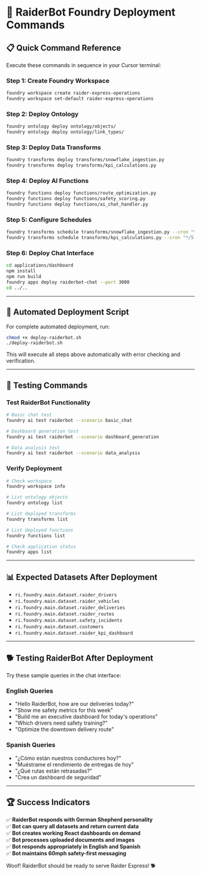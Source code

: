 # 🚀 RaiderBot Foundry Deployment Commands

## 📋 **Quick Command Reference**

Execute these commands in sequence in your Cursor terminal:

### **Step 1: Create Foundry Workspace**
```bash
foundry workspace create raider-express-operations
foundry workspace set-default raider-express-operations
```

### **Step 2: Deploy Ontology**
```bash
foundry ontology deploy ontology/objects/
foundry ontology deploy ontology/link_types/
```

### **Step 3: Deploy Data Transforms**
```bash
foundry transforms deploy transforms/snowflake_ingestion.py
foundry transforms deploy transforms/kpi_calculations.py
```

### **Step 4: Deploy AI Functions**
```bash
foundry functions deploy functions/route_optimization.py
foundry functions deploy functions/safety_scoring.py
foundry functions deploy functions/ai_chat_handler.py
```

### **Step 5: Configure Schedules**
```bash
foundry transforms schedule transforms/snowflake_ingestion.py --cron "*/15 * * * *"
foundry transforms schedule transforms/kpi_calculations.py --cron "*/5 * * * *"
```

### **Step 6: Deploy Chat Interface**
```bash
cd applications/dashboard
npm install
npm run build
foundry apps deploy raiderbot-chat --port 3000
cd ../..
```

---

## 🤖 **Automated Deployment Script**

For complete automated deployment, run:

```bash
chmod +x deploy-raiderbot.sh
./deploy-raiderbot.sh
```

This will execute all steps above automatically with error checking and verification.

---

## 🧪 **Testing Commands**

### **Test RaiderBot Functionality**
```bash
# Basic chat test
foundry ai test raiderbot --scenario basic_chat

# Dashboard generation test  
foundry ai test raiderbot --scenario dashboard_generation

# Data analysis test
foundry ai test raiderbot --scenario data_analysis
```

### **Verify Deployment**
```bash
# Check workspace
foundry workspace info

# List ontology objects
foundry ontology list

# List deployed transforms
foundry transforms list

# List deployed functions
foundry functions list

# Check application status
foundry apps list
```

---

## 📊 **Expected Datasets After Deployment**

- `ri.foundry.main.dataset.raider_drivers`
- `ri.foundry.main.dataset.raider_vehicles`
- `ri.foundry.main.dataset.raider_deliveries`
- `ri.foundry.main.dataset.raider_routes`
- `ri.foundry.main.dataset.safety_incidents`
- `ri.foundry.main.dataset.customers`
- `ri.foundry.main.dataset.raider_kpi_dashboard`

---

## 🐕 **Testing RaiderBot After Deployment**

Try these sample queries in the chat interface:

### **English Queries**
- "Hello RaiderBot, how are our deliveries today?"
- "Show me safety metrics for this week"
- "Build me an executive dashboard for today's operations"
- "Which drivers need safety training?"
- "Optimize the downtown delivery route"

### **Spanish Queries**
- "¿Cómo están nuestros conductores hoy?"
- "Muéstrame el rendimiento de entregas de hoy"
- "¿Qué rutas están retrasadas?"
- "Crea un dashboard de seguridad"

---

## 🏆 **Success Indicators**

✅ **RaiderBot responds with German Shepherd personality**  
✅ **Bot can query all datasets and return current data**  
✅ **Bot creates working React dashboards on demand**  
✅ **Bot processes uploaded documents and images**  
✅ **Bot responds appropriately in English and Spanish**  
✅ **Bot maintains 60mph safety-first messaging**  

Woof! RaiderBot should be ready to serve Raider Express! 🐕